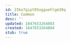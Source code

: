 ```yaml
---
id: 23ko7gipt85ogguehlgm38q
title: Common
desc: ''
updated: 1647653264803
created: 1647653264804
stub: true
---
```


